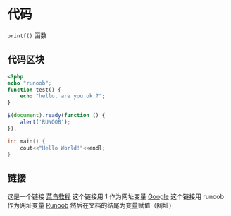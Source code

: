 # 代码

`printf()` 函数

## 代码区块

```php
<?php
echo "runoob";
function test() {
	echo "hello, are you ok ?";
}
```
```javascript
$(document).ready(function () {
    alert('RUNOOB');
});
```
```cpp
int main() {
    cout<<"Hello World!"<<endl;
}
```

## 链接

这是一个链接 [菜鸟教程](https://www.runoob.com)
这个链接用 1 作为网址变量 [Google][1]
这个链接用 runoob 作为网址变量 [Runoob][runoob]
然后在文档的结尾为变量赋值（网址）

[1]: http://www.google.com/
[runoob]: http://www.runoob.com/